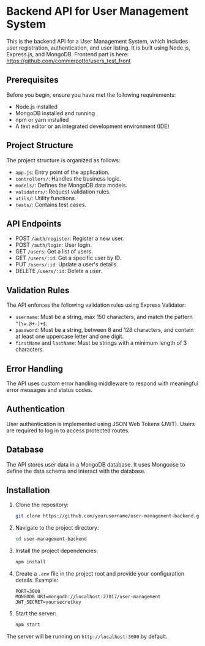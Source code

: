 
# Backend API for User Management System

This is the backend API for a User Management System, which includes user registration, authentication, and user listing. It is built using Node.js, Express.js, and MongoDB.
Frontend part is here: https://github.com/commmpotte/users_test_front


## Prerequisites

Before you begin, ensure you have met the following requirements:

- Node.js installed
- MongoDB installed and running
- npm or yarn installed
- A text editor or an integrated development environment (IDE)

## Project Structure

The project structure is organized as follows:

- `app.js`: Entry point of the application.
- `controllers/`: Handles the business logic.
- `models/`: Defines the MongoDB data models.
- `validators/`: Request validation rules.
- `utils/`: Utility functions.
- `tests/`: Contains test cases.

## API Endpoints

- POST `/auth/register`: Register a new user.
- POST `/auth/login`: User login.
- GET `/users`: Get a list of users.
- GET `/users/:id`: Get a specific user by ID.
- PUT `/users/:id`: Update a user's details.
- DELETE `/users/:id`: Delete a user.

## Validation Rules

The API enforces the following validation rules using Express Validator:

- `username`: Must be a string, max 150 characters, and match the pattern `^[\w.@+-]+$`.
- `password`: Must be a string, between 8 and 128 characters, and contain at least one uppercase letter and one digit.
- `firstName` and `lastName`: Must be strings with a minimum length of 3 characters.

## Error Handling

The API uses custom error handling middleware to respond with meaningful error messages and status codes.

## Authentication

User authentication is implemented using JSON Web Tokens (JWT). Users are required to log in to access protected routes.

## Database

The API stores user data in a MongoDB database. It uses Mongoose to define the data schema and interact with the database.

## Installation

1. Clone the repository:

   ```bash
   git clone https://github.com/yourusername/user-management-backend.git
   ```

2. Navigate to the project directory:

   ```bash
   cd user-management-backend
   ```

3. Install the project dependencies:

   ```bash
   npm install
   ```

4. Create a `.env` file in the project root and provide your configuration details. Example:

   ```env
   PORT=3000
   MONGODB_URI=mongodb://localhost:27017/user-management
   JWT_SECRET=yoursecretkey
   ```

5. Start the server:

   ```bash
   npm start
   ```

The server will be running on `http://localhost:3000` by default.
